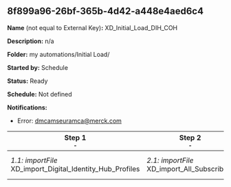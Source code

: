## 8f899a96-26bf-365b-4d42-a448e4aed6c4

**Name** (not equal to External Key)**:** XD_Initial_Load_DIH_COH

**Description:** n/a

**Folder:** my automations/Initial Load/

**Started by:** Schedule

**Status:** Ready

**Schedule:** Not defined

**Notifications:**

* Error: dmcamseuramca@merck.com

| Step 1<br>_<small>-</small>_ | Step 2<br>_<small>-</small>_ | Step 3<br>_<small>-</small>_ | Step 4<br>_<small>-</small>_ | Step 5<br>_<small>-</small>_ |
| --- | --- | --- | --- | --- |
| _1.1: importFile_<br>XD_import_Digital_Identity_Hub_Profiles | _2.1: importFile_<br>XD_import_All_Subscribers | _3.1: importFile_<br>XD_import_Publication_List_Commercial email communication | _4.1: importFile_<br>XD_import_Publication_List_Branded Communication (BC) | _5.1: importFile_<br>XD_import_Publication_List_Unbranded Communication (UC) |

